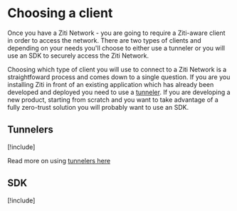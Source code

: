 # Choosing a client

Once you have a Ziti Network - you are going to require a Ziti-aware client in order to access the network. There are
two types of clients and depending on your needs you'll choose to either use a tunneler or you will use an SDK to
securely access the Ziti Network.

Choosing which type of client you will use to connect to a Ziti Network is a straightfoward process and comes down to a
single question. If you are you installing Ziti in front of an existing application which has already been developed and
deployed you need to use a [tunneler](tunneler.md).  If you are developing a new product, starting from scratch and
you want to take advantage of a fully zero-trust solution you will probably want to use an SDK.

## Tunnelers

[!include[](./tunneler-overview.md)]

Read more on using [tunnelers here](./tunneler.md)

## SDK

[!include[](./sdk-quickinfo.md)]

